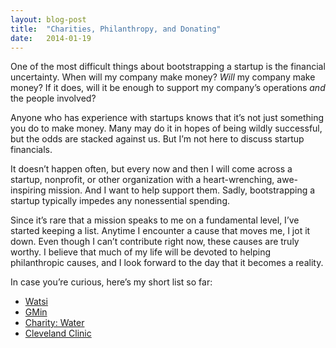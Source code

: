 ```yaml
---
layout: blog-post
title:  "Charities, Philanthropy, and Donating"
date:   2014-01-19
---
```


One of the most difficult things about bootstrapping a startup is the financial uncertainty. When will my company make money? _Will_ my company make money? If it does, will it be enough to support my company’s operations _and_ the people involved? 

Anyone who has experience with startups knows that it’s not just something you do to make money. Many may do it in hopes of being wildly successful, but the odds are stacked against us. But I’m not here to discuss startup financials.

It doesn’t happen often, but every now and then I will come across a startup, nonprofit, or other organization with a heart-wrenching, awe-inspiring mission. And I want to help support them.  Sadly, bootstrapping a startup typically impedes any nonessential spending. 

Since it’s rare that a mission speaks to me on a fundamental level, I’ve started keeping a list. Anytime I encounter a cause that moves me, I jot it down. Even though I can’t contribute right now, these causes are truly worthy. I believe that much of my life will be devoted to helping philanthropic causes, and I look forward to the day that it becomes a reality. 

In case you’re curious, here’s my short list so far:

* [Watsi](https://watsi.org/)
* [GMin](http://www.gmin.org/)
* [Charity: Water](http://www.charitywater.org/)
* [Cleveland Clinic](http://my.clevelandclinic.org/default.aspx)
